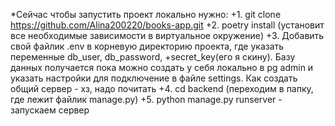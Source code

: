 *Сейчас чтобы запустить проект локально нужно:
    +1. git clone https://github.com/Alina200220/books-app.git
    +2. poetry install (установит все необходимые зависимости в виртуальное окружение)
    +3. Добавить свой файлик .env в корневую директорию проекта, где указать переменные db_user, db_password, +secret_key(его я скину). Базу данных получается пока можно создать у себя локально в pg admin и указать настройки для подключение в файле settings. Как создать общий сервер - хз, надо почитать
    +4. cd backend (переходим в папку, где лежит файлик manage.py)
    +5. python manage.py runserver - запускаем сервер


